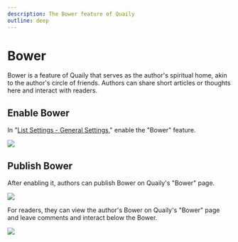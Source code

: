 ```yaml
---
description: The Bower feature of Quaily
outline: deep
---
```


# Bower

Bower is a feature of Quaily that serves as the author's spiritual home, akin to the author's circle of friends. Authors can share short articles or thoughts here and interact with readers.

## Enable Bower

In "[List Settings - General Settings](https://quaily.com/dashboard/lists/@current/settings/general)," enable the "Bower" feature.

![](https://static.quaily.com/media/19zuwxzq.webp)

## Publish Bower

After enabling it, authors can publish Bower on Quaily's "Bower" page.

![](https://static.quaily.com/media/qlxuy6yq.webp)

For readers, they can view the author's Bower on Quaily's "Bower" page and leave comments and interact below the Bower.

![](https://static.quaily.com/media/jp6u0yp1.webp)
